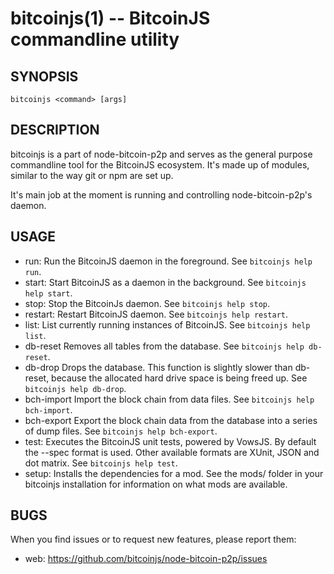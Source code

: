 bitcoinjs(1) -- BitcoinJS commandline utility
=============================================

## SYNOPSIS

    bitcoinjs <command> [args]

## DESCRIPTION

bitcoinjs is a part of node-bitcoin-p2p and serves as the general
purpose commandline tool for the BitcoinJS ecosystem. It's made up of
modules, similar to the way git or npm are set up.

It's main job at the moment is running and controlling
node-bitcoin-p2p's daemon.

## USAGE

* run:
  Run the BitcoinJS daemon in the foreground. See `bitcoinjs help
  run`.
* start:
  Start BitcoinJS as a daemon in the background. See `bitcoinjs help
  start`.
* stop:
  Stop the BitcoinJs daemon. See `bitcoinjs help stop`.
* restart:
  Restart BitcoinJS daemon. See `bitcoinjs help restart`.
* list:
  List currently running instances of BitcoinJS. See `bitcoinjs help
  list`.
* db-reset
  Removes all tables from the database. See `bitcoinjs help db-reset`.
* db-drop
  Drops the database. This function is slightly slower than db-reset,
  because the allocated hard drive space is being freed up. See
  `bitcoinjs help db-drop`.
* bch-import
  Import the block chain from data files. See `bitcoinjs help
  bch-import`.
* bch-export
  Export the block chain data from the database into a series of dump
  files. See `bitcoinjs help bch-export`.
* test:
  Executes the BitcoinJS unit tests, powered by VowsJS. By default the
  --spec format is used. Other available formats are XUnit, JSON and
  dot matrix. See `bitcoinjs help test`.
* setup:
  Installs the dependencies for a mod. See the mods/ folder in your
  bitcoinjs installation for information on what mods are available.

## BUGS

When you find issues or to request new features, please report them:

* web:
  <https://github.com/bitcoinjs/node-bitcoin-p2p/issues>

